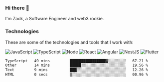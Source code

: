 ### Hi there 👋
I'm Zack, a Software Engineer and web3 rookie.

### Technologies
These are some of the technologies and tools that I work with:

![JavaScript](https://img.shields.io/badge/JavaScript-323330.svg?logo=javascript&logoColor=F7DF1E) 
![TypeScript](https://img.shields.io/badge/TypeScript-007ACC.svg?logo=typescript&logoColor=white) 
![Node](https://img.shields.io/badge/Node.js-43853D.svg?logo=node.js&logoColor=white)
![React](https://img.shields.io/badge/React-20232a.svg?logo=react&logoColor=61DAFB) 
![Angular](https://img.shields.io/badge/Angular-E23237.svg?logo=angularjs&logoColor=white)
![NestJS](https://img.shields.io/badge/NestJS-E0234E?logo=nestjs&logoColor=white)
![Flutter](https://img.shields.io/badge/Flutter-02569B.svg?logo=flutter&logoColor=white)

<!--START_SECTION:waka-->

```txt
TypeScript   49 mins         ████████████████▓░░░░░░░░   67.21 %
Other        14 mins         █████░░░░░░░░░░░░░░░░░░░░   19.56 %
Text         9 mins          ███░░░░░░░░░░░░░░░░░░░░░░   12.26 %
HTML         0 secs          ▒░░░░░░░░░░░░░░░░░░░░░░░░   00.96 %
```

<!--END_SECTION:waka-->
